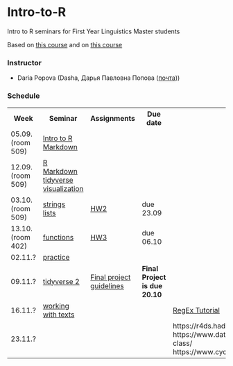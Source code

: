 # Intro-to-R

Intro to R seminars for First Year Linguistics Master students

Based on [this course](https://pozdniakov.github.io/tidy_stats/index.html) and on [this course](https://agricolamz.github.io/DS_for_DH/)

### Instructor
* Daria Popova (Dasha, Дарья Павловна Попова ([почта](mailto:daschapopowa@gmail.com)))

### Schedule
<table>
  <tr>
    <th>Week</th>
    <th>Seminar</th>
    <th>Assignments</th>
    <th>Due date</th>
    <th>Reference</th>
  </tr>
   <tr>
    <td>05.09. (room 509)</td>
    <td><a href="https://github.com/dashapopova/Intro-to-R/blob/main/04.09/Intro%20to%20R.md">Intro to R</a><br>
    <a href="https://github.com/dashapopova/Intro-to-R/blob/main/04.09/Markdown.md">Markdown</a></td>
    <td></td>
    <td></td>
    <td>
    </td>
  </tr>
  <tr>
    <td>12.09. (room 509)</td>
    <td><a href="https://github.com/dashapopova/Intro-to-R/blob/main/11.09/exampleRmarkdown.pdf">R Markdown</a><br>
      <a href="https://github.com/dashapopova/Intro-to-R/blob/main/11.09/tidyverse.md">tidyverse</a><br>
      <a href="https://github.com/dashapopova/Intro-to-R/blob/main/11.09/visualization.md">visualization</a>
    </td>
    <td></td>
    <td></td>
    <td>
    </td>
  </tr>
    <td>03.10. (room 509)</td>
    <td><a href="https://github.com/dashapopova/Intro-to-R/blob/main/18.09/strings.Rmd">strings</a><br>
  <a href="https://github.com/dashapopova/Intro-to-R/blob/main/18.09/lists.Rmd">lists</a></td>
    <td><a href="https://github.com/dashapopova/Intro-to-R/blob/main/HWs/HW2/HW2.md">HW2</a></td>
    <td>due 23.09</td>
    <td></td>
   </tr>
    <tr>
    <td>13.10. (room 402)</td>
    <td><a href="https://github.com/dashapopova/Intro-to-R/tree/main/25.09">functions</a></td>
    <td><a href="https://github.com/dashapopova/Intro-to-R/blob/main/HWs/HW3/HW3.md">HW3</a></td>
    <td>due 06.10</td>
    <td>
  </td>
  </tr>
    <tr>
    <td>02.11.?</td>
    <td><a href="https://github.com/dashapopova/Intro-to-R/tree/main/30.09">practice</a>
  </td>
    <td></td>
    <td></td>
    <td></td>
  </tr>
    <tr>
    <td>09.11.?</td>
    <td><a href="https://github.com/dashapopova/Intro-to-R/tree/main/02.10">tidyverse 2</a>
  </td>
    <td><a href="https://github.com/dashapopova/Intro-to-R/blob/main/HWs/FinalProjectGuidelines.md">Final project guidelines</a></td>
    <td><b>Final Project is due 20.10</b></td>
    <td></td>
  </tr>
    <tr>
    <td>16.11.?</td>
    <td>
    <a href="https://github.com/dashapopova/Intro-to-R/tree/main/09.10">working with texts</a>
  </td>
    <td></td>
  <td></td>
    <td><a href="https://regexone.com/lesson/introduction_abcs">RegEx Tutorial</a></td>
  </tr>
    <tr>
    <td>23.11.?</td>
    <td>   
  </td>
    <td></td>
    <td></td>
    <td>https://r4ds.had.co.nz/index.html<br>
  https://www.datamentor.io/r-programming/s3-class/<br>
  https://www.cyclismo.org/tutorial/R/s3Classes.html</td>
  </tr>
  </tr>
</table>
